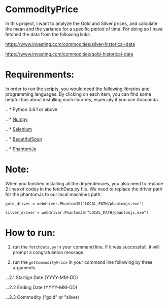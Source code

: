 # CommodityPrice
In this project, I want to analyze the Gold and Silver prices, and calculate the mean and the variance for a specific period of time. For doing so I have fetched the data from the following links:

https://www.investing.com/commodities/silver-historical-data


https://www.investing.com/commodities/gold-historical-data

# Requirenments:
In order to run the scripts, you would need the following libraries and programming languages. By clicking on each item,
you can find some helpful tips about installing each libraries, especialy if you use Anaconda.

.. * Python 3.6.1 or above

.. * [Numpy](https://anaconda.org/anaconda/numpy)

.. * [Selenium](https://stackoverflow.com/questions/13287490/is-there-a-way-to-use-phantomjs-in-python)

.. * [BeautifulSoup](https://anaconda.org/anaconda/beautifulsoup4)

.. * [PhantomJs](https://stackoverflow.com/questions/13287490/is-there-a-way-to-use-phantomjs-in-python)


# Note:
When you finished installing all the dependencies, you also need to replace 2 lines of codes in the fetchData.py file. We need
to replace the driver path for the phantomJs to our local machines path.

`gold_driver = webdriver.PhantomJS("LOCAL_PATH/phantomjs.exe")`

`silver_driver = webdriver.PhantomJS("LOCAL_PATH/phantomjs.exe")`

# How to run:

1. run the `fetchData.py` in your command line. If it was successfull, it will prompt a congratulation message.

2. run the `getCommodityPrice` in your command line following by three arguments.

...2.1 Startign Date (YYYY-MM-DD)

...2.2 Ending Date (YYYY-MM-DD)

...2.3 Commodity ("gold" or "silver)
